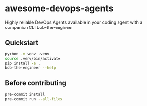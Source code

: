 # awesome-devops-agents

Highly reliable DevOps Agents available in your coding agent with a companion CLI bob-the-engineer

## Quickstart
```bash
python -m venv .venv
source .venv/bin/activate
pip install -e .
bob-the-engineer --help
```

## Before contributing
```bash
pre-commit install
pre-commit run --all-files
```
